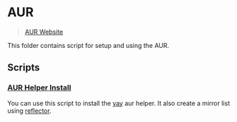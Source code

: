 # AUR

> [AUR Website](https://aur.archlinux.org)

This folder contains script for setup and using the AUR.

## Scripts

### [AUR Helper Install](helper_install.sh)

You can use this script to install the [yay](https://github.com/Jguer/yay/) aur helper. It also create a mirror list using [reflector](https://wiki.archlinux.org/title/reflector).

